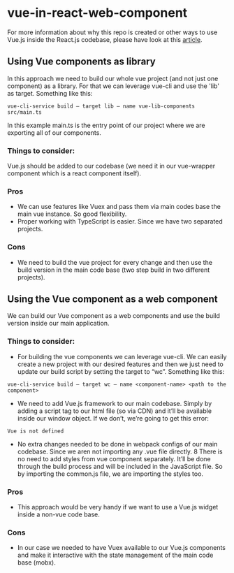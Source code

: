# vue-in-react-web-component
For more information about why this repo is created or other ways to use Vue.js inside the React.js codebase, please have look at this [article](https://medium.com/@aliafsah1988/how-to-usevue-js-inside-react-js-code-base-properly-3380f09b60f7).


## Using Vue components as library
In this approach we need to build our whole vue project (and not just one component) as a library. For that we can leverage vue-cli and use the 'lib' as target. Something like this:

```
vue-cli-service build — target lib — name vue-lib-components src/main.ts
```

In this example main.ts is the entry point of our project where we are exporting all of our components.
### Things to consider:
Vue.js should be added to our codebase (we need it in our vue-wrapper component which is a react component itself).
### Pros
* We can use features like Vuex and pass them via main codes base the main vue instance. So good flexibility.
* Proper working with TypeScript is easier. Since we have two separated projects.
### Cons
* We need to build the vue project for every change and then use the build version in the main code base (two step build in two different projects).


## Using the Vue component as a web component
We can build our Vue component as a web components and use the build version inside our main application.
### Things to consider:
* For building the vue components we can leverage vue-cli. We can easily create a new project with our desired features and then we just need to update our build script by setting the target to “wc”. Something like this:

```
vue-cli-service build — target wc — name <component-name> <path to the component>
```

* We need to add Vue.js framework to our main codebase. Simply by adding a script tag to our html file (so via CDN) and it’ll be available inside our window object. If we don’t, we’re going to get this error:

```
Vue is not defined
```

* No extra changes needed to be done in webpack configs of our main codebase. Since we aren not importing any .vue file directly.
8 There is no need to add styles from vue component separately. It’ll be done through the build process and will be included in the JavaScript file. So by importing the common.js file, we are importing the styles too.
### Pros
* This approach would be very handy if we want to use a Vue.js widget inside a non-vue code base.
### Cons
* In our case we needed to have Vuex available to our Vue.js components and make it interactive with the state management of the main code base (mobx).

